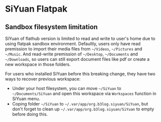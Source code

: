 # SiYuan Flatpak

## Sandbox filesystem limitation

SiYuan of flathub version is limited to read and write to user's home due to 
using flatpak sandbox environment. Defaultly, users only have read premission 
to import their media files from `~/Videos`,
`~/Pictures` and `~/Music`. And read-write premission of `~/Desktop`, `~/Documents` 
and `~/Downloads`, so users can still export document files like pdf or create 
a new workspace in those folders.

For users who installed SiYuan before this breaking change, they have two ways 
to recover previous workspace:

- Under your host filesystem, you can move `~/SiYuan` to `~/Documents/SiYuan` 
  and open this workspace via `Workspaces` function in SiYuan menu.
- Coping folder `~/SiYuan` to `~/.var/app/org.b3log.siyuan/SiYuan`, 
  but don't forget to clean up `~/.var/app/org.b3log.siyuan/SiYuan` to empty 
  before doing this.
